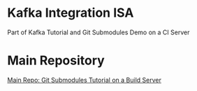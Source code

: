 # Kafka Integration ISA
Part of Kafka Tutorial and Git Submodules Demo on a CI Server

# Main Repository
[Main Repo: Git Submodules Tutorial on a Build Server](https://github.com/mrjamiebowman-blog/Git-Submodules-Tutorial-Build-Server)
